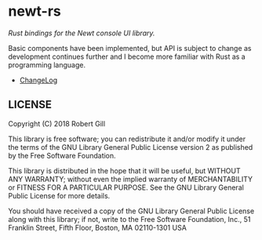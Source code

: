 # newt-rs

_Rust bindings for the Newt console UI library._

Basic components have been implemented, but API is subject to change as
development continues further and I become more familiar with Rust as
a programming language.

* [ChangeLog](https://github.com/xelkarin/newt-rs/blob/v0.2.2/ChangeLog.md)

## LICENSE

Copyright (C) 2018  Robert Gill

This library is free software; you can redistribute it and/or
modify it under the terms of the GNU Library General Public
License version 2 as published by the Free Software Foundation.

This library is distributed in the hope that it will be useful,
but WITHOUT ANY WARRANTY; without even the implied warranty of
MERCHANTABILITY or FITNESS FOR A PARTICULAR PURPOSE.  See the GNU
Library General Public License for more details.

You should have received a copy of the GNU Library General Public
License along with this library; if not, write to the Free Software
Foundation, Inc., 51 Franklin Street, Fifth Floor, Boston, MA  02110-1301  USA
